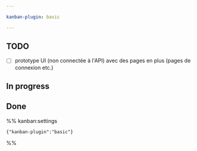 ```yaml
---

kanban-plugin: basic

---
```


## TODO

- [ ] prototype UI (non connectée à l'API) avec des pages en plus (pages de connexion etc.)


## In progress



## Done





%% kanban:settings
```
{"kanban-plugin":"basic"}
```
%%